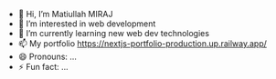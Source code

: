 - 👋 Hi, I’m Matiullah MIRAJ
- 👀 I’m interested in web development
- 🌱 I’m currently learning new web dev technologies
- 📫 My portfolio https://nextjs-portfolio-production.up.railway.app/
- 😄 Pronouns: ...
- ⚡ Fun fact: ...

<!---
miraj004/miraj004 is a ✨ special ✨ repository because its `README.md` (this file) appears on your GitHub profile.
You can click the Preview link to take a look at your changes.
--->
